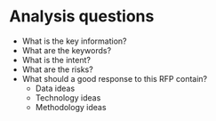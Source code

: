 # Analysis questions

- What is the key information?
- What are the keywords?
- What is the intent?
- What are the risks?
- What should a good response to this RFP contain?
	- Data ideas
	- Technology ideas
	- Methodology ideas
